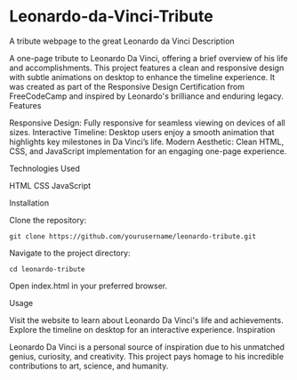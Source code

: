 # Leonardo-da-Vinci-Tribute
A tribute webpage to the great Leonardo da Vinci
Description

A one-page tribute to Leonardo Da Vinci, offering a brief overview of his life and accomplishments. This project features a clean and responsive design with subtle animations on desktop to enhance the timeline experience. It was created as part of the Responsive Design Certification from FreeCodeCamp and inspired by Leonardo's brilliance and enduring legacy.
Features

  Responsive Design: Fully responsive for seamless viewing on devices of all sizes.
  Interactive Timeline: Desktop users enjoy a smooth animation that highlights key milestones in Da Vinci’s life.
  Modern Aesthetic: Clean HTML, CSS, and JavaScript implementation for an engaging one-page experience.

Technologies Used

  HTML
  CSS
  JavaScript

Installation

  Clone the repository:

    git clone https://github.com/yourusername/leonardo-tribute.git

  Navigate to the project directory:

    cd leonardo-tribute

  Open index.html in your preferred browser.

Usage

Visit the website to learn about Leonardo Da Vinci's life and achievements. Explore the timeline on desktop for an interactive experience.
Inspiration

Leonardo Da Vinci is a personal source of inspiration due to his unmatched genius, curiosity, and creativity. This project pays homage to his incredible contributions to art, science, and humanity.
